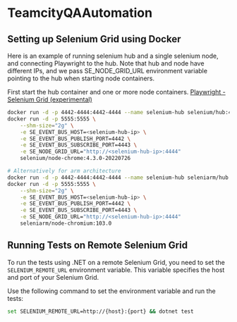 # TeamcityQAAutomation

## Setting up Selenium Grid using Docker

Here is an example of running selenium hub and a single selenium node, and connecting Playwright to the hub. Note that hub and node have different IPs, and we pass SE_NODE_GRID_URL environment variable pointing to the hub when starting node containers.

First start the hub container and one or more node containers. [Playwright - Selenium Grid (experimental)](https://playwright.dev/dotnet/docs/selenium-grid)

```bash
docker run -d -p 4442-4444:4442-4444 --name selenium-hub selenium/hub:4.3.0-20220726
docker run -d -p 5555:5555 \
    --shm-size="2g" \
    -e SE_EVENT_BUS_HOST=<selenium-hub-ip> \
    -e SE_EVENT_BUS_PUBLISH_PORT=4442 \
    -e SE_EVENT_BUS_SUBSCRIBE_PORT=4443 \
    -e SE_NODE_GRID_URL="http://<selenium-hub-ip>:4444"
    selenium/node-chrome:4.3.0-20220726

# Alternatively for arm architecture
docker run -d -p 4442-4444:4442-4444 --name selenium-hub seleniarm/hub:4.3.0-20220728
docker run -d -p 5555:5555 \
    --shm-size="2g" \
    -e SE_EVENT_BUS_HOST=<selenium-hub-ip> \
    -e SE_EVENT_BUS_PUBLISH_PORT=4442 \
    -e SE_EVENT_BUS_SUBSCRIBE_PORT=4443 \
    -e SE_NODE_GRID_URL="http://<selenium-hub-ip>:4444"
    seleniarm/node-chromium:103.0
```



## Running Tests on Remote Selenium Grid

To run the tests using .NET on a remote Selenium Grid, you need to set the `SELENIUM_REMOTE_URL` environment variable. This variable specifies the host and port of your Selenium Grid.

Use the following command to set the environment variable and run the tests:

```bash
set SELENIUM_REMOTE_URL=http://{host}:{port} && dotnet test